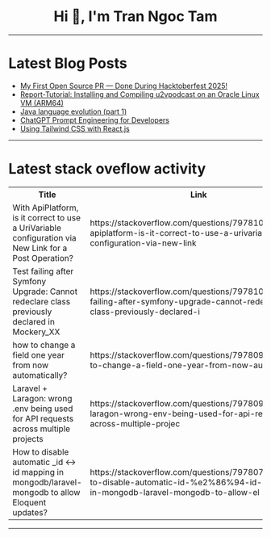 <h1 align="center">Hi 👋, I'm Tran Ngoc Tam</h1>

---

# Latest Blog Posts 
<!-- BLOG-POST-LIST:START -->
- [My First Open Source PR — Done During Hacktoberfest 2025!](https://dev.to/tpmsh/my-first-open-source-pr-done-during-hacktoberfest-2025-14p6)
- [Report-Tutorial: Installing and Compiling u2vpodcast on an Oracle Linux VM &lpar;ARM64&rpar;](https://dev.to/ivajofranc/report-tutorial-installing-and-compiling-u2vpodcast-on-an-oracle-linux-vm-arm64-c15)
- [Java language evolution &lpar;part 1&rpar;](https://dev.to/cesarpaulomp/java-language-evolution-part-1-52gh)
- [ChatGPT Prompt Engineering for Developers](https://dev.to/ankur_bansal_d7487ae561e7/chatgpt-prompt-engineering-for-developers-28ha)
- [Using Tailwind CSS with React.js](https://dev.to/saravanan_s_0fd4b60fc6b20/using-tailwind-css-with-reactjs-2b41)
<!-- BLOG-POST-LIST:END -->

---

# Latest stack oveflow activity
<table>
  <tr><th>Title</th><th>Link</th></tr>
  <!-- STACKOVERFLOW:START --><tr><td>With ApiPlatform, is it correct to use a UriVariable configuration via New Link for a Post Operation?</td><td>https://stackoverflow.com/questions/79781053/with-apiplatform-is-it-correct-to-use-a-urivariable-configuration-via-new-link</td></tr><tr><td>Test failing after Symfony Upgrade: Cannot redeclare class previously declared in Mockery_XX</td><td>https://stackoverflow.com/questions/79781012/test-failing-after-symfony-upgrade-cannot-redeclare-class-previously-declared-i</td></tr><tr><td>how to change a field one year from now automatically?</td><td>https://stackoverflow.com/questions/79780955/how-to-change-a-field-one-year-from-now-automatically</td></tr><tr><td>Laravel + Laragon: wrong .env being used for API requests across multiple projects</td><td>https://stackoverflow.com/questions/79780945/laravel-laragon-wrong-env-being-used-for-api-requests-across-multiple-projec</td></tr><tr><td>How to disable automatic _id ↔ id mapping in mongodb/laravel-mongodb to allow Eloquent updates?</td><td>https://stackoverflow.com/questions/79780757/how-to-disable-automatic-id-%e2%86%94-id-mapping-in-mongodb-laravel-mongodb-to-allow-el</td></tr><!-- STACKOVERFLOW:END -->
</table>

---


